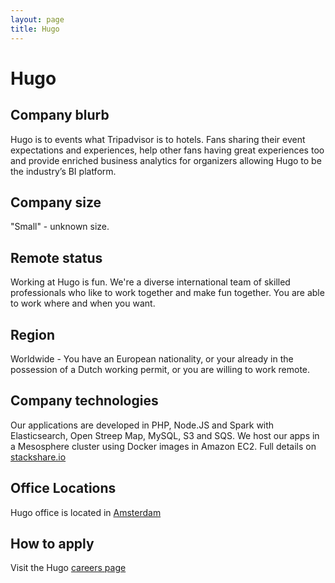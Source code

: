 ```yaml
---
layout: page
title: Hugo
---
```


# Hugo

## Company blurb

Hugo is to events what Tripadvisor is to hotels. Fans sharing their event expectations and experiences, help other fans having great experiences too and provide enriched business analytics for organizers allowing Hugo to be the industry’s BI platform.

## Company size

"Small" - unknown size.

## Remote status

Working at Hugo is fun. We're a diverse international team of skilled professionals who like to work together and make fun together. You are able to work where and when you want.

## Region

Worldwide - You have an European nationality, or your already in the possession of a Dutch working permit, or you are willing to work remote.

## Company technologies

Our applications are developed in PHP, Node.JS and Spark with Elasticsearch, Open Streep Map, MySQL, S3 and SQS. We host our apps in a Mesosphere cluster using Docker images in Amazon EC2. Full details on [stackshare.io](http://stackshare.io/hugo-events/hugo-events)

## Office Locations

Hugo office is located in [Amsterdam](https://www.google.co.uk/maps/place/Papaverweg+46,+1032+KJ+Amsterdam,+Netherlands/@52.3976029,4.9036541,18z/data=!4m2!3m1!1s0x47c6084897c0f28b:0x743169995e5067c6)

## How to apply

Visit the Hugo [careers page](http://hugo.events/careers)
